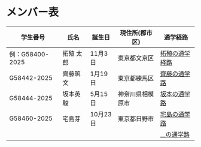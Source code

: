 # メンバー表

|学生番号|氏名|誕生日|現住所(郡市区)|通学経路|
|---|---|---|---|---|
|例：G58400-2025|拓殖 太郎|11月3日|東京都文京区|[拓殖の通学経路](route00.md)|
|G58442-2025|齊藤筑文|1月19日|東京都練馬区| [齊藤の通学路](route01.md)|
|G58444-2025|坂本英駿|5月15日|神奈川県相模原市| [坂本の通学路](route02.md)|
|G58460-2025|宅島芽　|10月23日|東京都日野市| [宅島の通学路](route03.md)|
| | | | | [__の通学路](route04.md)|
